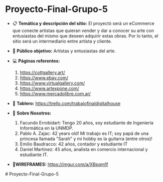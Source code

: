 # Proyecto-Final-Grupo-5


* 📋 __Temática y descripción del sitio:__
   El proyectó será un eCommerce que conecte artistas que quieran vender y dar a
   conocer su arte con entusiastas del mismo que deseen adquirir estas obras. Por
   lo tanto, el sitio será un intermediario entre artista y cliente.

* 👀 __Público objetivo:__
    Artistas y entusiastas del arte.

* 💻 __Páginas referentes:__
    1. https://cottgallery.art/
    2. https://www.ebay.com/
    3. https://www.virtualgallery.com/
    4. https://www.artexpone.com/
    5. https://www.mercadolibre.com.ar/

* 🔲 __Tablero:__
    https://trello.com/trabajofinaldigitalhouse

* 💁 __Sobre Nosotros:__
    1. Facundo Errobidart: Tengo 20 años, soy estudiante de Ingeniería Informática en la UNMDP.
    2. Pablo A. Zajac: 42 years old! Mi trabajo es IT; soy papá de una princesa llamada "Sarah" y mi hobby es la guitarra (entre otros)!
    3. Emilio Baudracco: 42 años, contador y estudiante IT
    4. Daniel Martinez: 45 años, analista en comercio internacional y estudiante IT.

* :iphone:__WIREFRAMES:__ https://imgur.com/a/XBpqm1f

#   P r o y e c t o - F i n a l - G r u p o - 5  
 